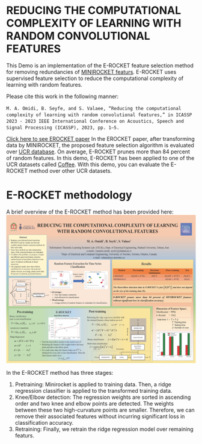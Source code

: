 # REDUCING THE COMPUTATIONAL COMPLEXITY OF LEARNING WITH RANDOM CONVOLUTIONAL FEATURES
This Demo is an implementation of the E-ROCKET feature selection method for removing redundancies of  [MINIROCKET featurs](https://github.com/angus924/minirocket). E-ROCKET uses supervised feature selection to reduce the computational complexity of learning with random features.

Please cite this work in the following manner:

`M. A. Omidi, B. Seyfe, and S. Valaee, “Reducing the computational complexity of learning with random convolutional features,” in ICASSP 2023 - 2023 IEEE International Conference on Acoustics, Speech and Signal Processing (ICASSP), 2023, pp. 1–5.`

[Click here to see EROCKET paper](https://ieeexplore.ieee.org/document/10095893)
In the EROCKET paper, after transforming data by MINIROCKET, the proposed feature selection algorithm is evaluated over [UCR database](https://www.cs.ucr.edu/~eamonn/time_series_data_2018/). On average, E-ROCKET prunes more than 84 percent of random features. In this demo, E-ROCKET has been applied to one of the UCR datasets called [Coffee](http://www.timeseriesclassification.com/description.php?Dataset=Coffee). With this demo, you can evaluate the E-ROCKET method over other UCR datasets.

# E-ROCKET methodology

A brief overview of the E-ROCKET method has been provided here:
![alt text](https://github.com/OmidiAmin/EROCKET/blob/main/E-ROCKET%20Poster%20-%20May%2027%202023.jpg)

In the E-ROCKET method has three stages:
1. Pretraining: Minirocket is applied to training data. Then, a ridge regression classifier is applied to the transformed training data.
2. Knee/Elbow detection: The regression weights are sorted in ascending order and two knee and elbow points are detected. The weights between these two high-curvature points are smaller. Therefore, we can remove their associated features without incurring significant loss in classification accuracy.
3. Retraining: Finally, we retrain the ridge regression model over remaining featurs.


